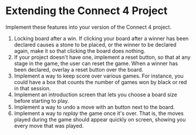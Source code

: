 # Extending the Connect 4 Project

Implement these features into your version of the Connect 4 project.

1. Locking board after a win. If clicking your board after a winner has been declared causes a stone to be placed, or the winner to be declared again, make it so that clicking the board does nothing.
2. If your project doesn't have one, implement a reset button, so that at any stage in the game, the user can reset the game. When a winner has been declared, overlay a reset button over the board.
3. Implement a way to keep score over various games. For instance, you could have a box that counts the number of games won by black or red in that session.
4. Implement an introduction screen that lets you choose a board size before starting to play.
5. Implement a way to undo a move with an button next to the board.
6. Implement a way to _replay_ the game once it's over. That is, the moves played during the game should appear quickly on screen, showing you every move that was played.
